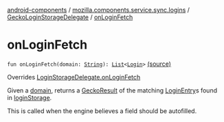 [android-components](../../index.md) / [mozilla.components.service.sync.logins](../index.md) / [GeckoLoginStorageDelegate](index.md) / [onLoginFetch](./on-login-fetch.md)

# onLoginFetch

`fun onLoginFetch(domain: `[`String`](https://kotlinlang.org/api/latest/jvm/stdlib/kotlin/-string/index.html)`): `[`List`](https://kotlinlang.org/api/latest/jvm/stdlib/kotlin.collections/-list/index.html)`<`[`Login`](../../mozilla.components.concept.storage/-login/index.md)`>` [(source)](https://github.com/mozilla-mobile/android-components/blob/master/components/service/sync-logins/src/main/java/mozilla/components/service/sync/logins/GeckoLoginStorageDelegate.kt#L76)

Overrides [LoginStorageDelegate.onLoginFetch](../../mozilla.components.concept.storage/-login-storage-delegate/on-login-fetch.md)

Given a [domain](../../mozilla.components.concept.storage/-login-storage-delegate/on-login-fetch.md#mozilla.components.concept.storage.LoginStorageDelegate$onLoginFetch(kotlin.String)/domain), returns a [GeckoResult](#) of the matching [LoginEntry](#)s found in
[loginStorage](#).

This is called when the engine believes a field should be autofilled.

